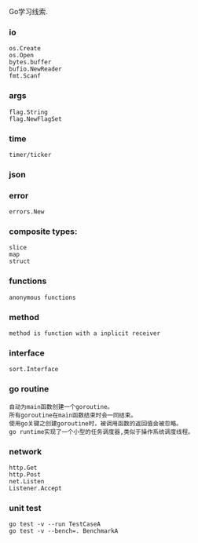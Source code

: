 Go学习线索.

### io
    os.Create
    os.Open
    bytes.buffer
    bufio.NewReader
    fmt.Scanf
### args
    flag.String
    flag.NewFlagSet
### time
    timer/ticker
### json

### error
    errors.New
### composite types:
    slice
    map
    struct
### functions
    anonymous functions
### method
    method is function with a inplicit receiver
### interface
    sort.Interface
### go routine
    自动为main函数创建一个goroutine。
    所有goroutine在main函数结束时会一同结束。
    使用go关键之创建goroutine时，被调用函数的返回值会被忽略。
    go runtime实现了一个小型的任务调度器,类似于操作系统调度线程。
### network
    http.Get
    http.Post
    net.Listen
    Listener.Accept
### unit test
    go test -v --run TestCaseA
    go test -v --bench=. BenchmarkA

